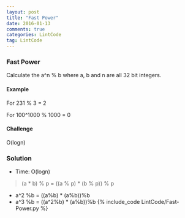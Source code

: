 ```yaml
---
layout: post
title: "Fast Power"
date: 2016-01-13
comments: true
categories: LintCode
tag: LintCode
---
```


### Fast Power


Calculate the a^n % b where a, b and n are all 32 bit integers.

#### Example
For 231 % 3 = 2

For 100^1000 % 1000 = 0

#### Challenge
O(logn)

<!--more-->

### Solution
* Time: O(logn)

> (a * b) % p = ((a % p) * (b % p)) % p 

* a^2 %b = ((a%b) * (a%b))%b
* a^3 %b = ((a^2%b) * (a%b))%b
{% include_code LintCode/Fast-Power.py %}
